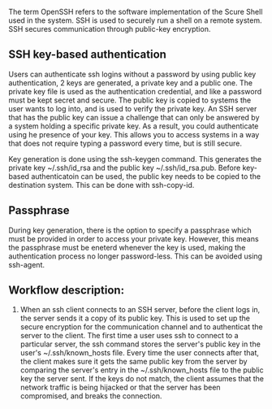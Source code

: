 The term OpenSSH refers to the software implementation of the Scure Shell used in the system. SSH is used to securely
run a shell on a remote system. SSH secures communication through public-key encryption. 

## SSH key-based authentication
Users can authenticate ssh logins without a password by using public key authentication, 2 keys are generated, a private key and a public one. The private key file is used as the authentication credential, and like a password must be kept secret and secure. The public key is copied to systems the user wants to log into, and is used to verify the private key. An SSH server that has the public key can issue a challenge that can only be answered by a system holding a specific private key. As a result, you could authenticate using he presence of your key. This allows you to access systems in a way that does not require typing a password every time, but is still secure.

Key generation is done using the ssh-keygen command. This generates the private key ~/.ssh/id_rsa and the public key ~/.ssh/id_rsa.pub.
Before key-based authenticatoin can be used, the public key needs to be copied to the destination system. This can be done with ssh-copy-id.

## Passphrase
During key generation, there is the option to specify a passphrase which must be provided in order to access your private key. However, this means the passphrase must be eneterd whenever the key is used, making the authentication process no longer password-less. This can be avoided using ssh-agent.

## Workflow description:

1. When an ssh client connects to an SSH server, before the client logs in, the server sends it a copy of its public key.
This is used to set up the secure encryption for the communication channel and to authenticat the server to the client.
The first time a user uses ssh to connect to a particular server, the ssh command stores the server's public key in the
user's ~/.ssh/known_hosts file. Every time the user connects after that, the client makes sure it gets the same public key from the server by comparing the server's entry in the ~/.ssh/known_hosts file to the public key the server sent. If the keys do not match, the client assumes that the network traffic is being hijacked or that the server has been compromised, and breaks the connection.


